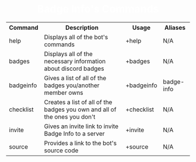 <center><h1 style="color: #FFFFFF">Badge Info's Commands</h1></center>

<center><table style="width: 100%">
  
<tbody><tr>
<th>Command</th>
<th>Description</th>
<th>Usage</th>
<th>Aliases</th>
</tr>
        
<tr>
<td>help
</td><td>Displays all of the bot's commands
</td><td>+help
</td><td>N/A
</td></tr>
        
<tr>
<td>badges
</td><td>Displays all of the necessary information about discord badges
</td><td>+badges
</td><td>N/A
</td></tr>
        
<tr>
<td>badgeinfo
</td><td>Gives a list of all of the badges you/another member owns
</td><td>+badgeinfo
</td><td>badge-info
</td></tr>

<tr>
<td>checklist
</td><td>Creates a list of all of the badges you own and all of the ones you don't
</td><td>+checklist
</td><td>N/A
</td></tr>

<tr>
<td>invite
</td><td>Gives an invite link to invite Badge Info to a server
</td><td>+invite
</td><td>N/A
</td></tr>

<tr>
<td>source
</td><td>Provides a link to the bot's source code
</td><td>+source
</td><td>N/A
</td></tr>

</tbody></table></center>
